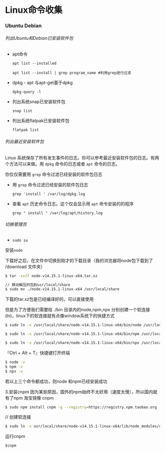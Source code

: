 <head><style type="text/css">h1:first-child {display:none;}</style></head>

# Linux命令收集

### Ubuntu Debian

###### 列出Ubuntu和Debian已安装软件包

- apt命令

  `apt list --installed`

  `apt list --install | grep program_name #利用grep进行过滤`

- dpkg - apt 与apt-get基于dpkg

  `dpkg-query -l`

- 列出系统snap已安装软件包

  `snap list`

- 列出系统flatpak已安装软件包

  `flatpak list`

###### 列出最近安装软件包

Linux 系统保存了所有发生事件的日志。你可以参考最近安装软件包的日志。有两个方法可以来做。用 `dpkg` 命令的日志或者 `apt` 命令的日志。

你仅仅需要用 `grep` 命令过滤已经安装的软件包日志

- 用 `grep` 命令过滤已经安装的软件包日志

  `grep 'install ' /var/log/dpkg.log`

- 查看 `apt` 历史命令日志。这个仅会显示用 `apt` 命令安装的的程序

  `grep " install " /var/log/apt/history.log`

###### 切换管理员

- `sudo su`

安装`node`

下载好之后，在文件中切换到刚才的下载目录（我的浏览器将node包下载到了 /download 文件夹）

```bash
$ tar -xvJf node-v14.15.1-linux-x64.tar.xz

// 移动解压的包到usr/local/share
$ sudo mv ./node-v14.15.1-linux-x64 /usr/local/share
```


下载的tar.xz包是已经编译好的，可以直接使用

但是为了方便我们需要给 ./bin 目录内的node,npm,npx 分别创建一个软连接 (ln)，linux下的软连接就有点像window系统下的快捷方式

```bash
$ sudo ln -s /usr/local/share/node-v14.15.1-linux-x64/bin/node /usr/local/bin/node

$ sudo ln -s /usr/local/share/node-v14.15.1-linux-x64/bin/npm /usr/local/bin/npm

$ sudo ln -s /usr/local/share/node-v14.15.1-linux-x64/bin/npx /usr/local/bin/npx
```

『Ctrl + Alt + T』快捷键打开终端

```bash
$ node -v
$ npm -v
$ npx -v
```


若以上三个命令都成功，则node 和npm已经安装成功

3.安装cnpm
因为某些原因，国外的npm始终不太好用（速度太慢），所以国内就有了npm 淘宝镜像 cnpm

```bash
$ sudo npm install cnpm -g --registry=https://registry.npm.taobao.org
```

// 创建软连接

```bash
$ sudo ln -s usr/local/share/node-v14.15.1-linux-x64/lib/node_modules/cnpm/bin /usr/local/bin/cnpm
```

运行cnpm

```
$cnpm
```

